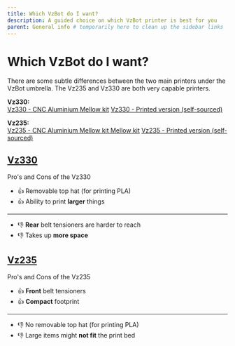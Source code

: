 ```yaml
---
title: Which VzBot do I want?
description: A guided choice on which VzBot printer is best for you
parent: General info # temporarily here to clean up the sidebar links
---
```



# Which VzBot do I want?

There are some subtle differences between the two main printers under the VzBot umbrella. The Vz235 and Vz330 are both very capable printers.

**Vz330:**  
[Vz330 - CNC Aluminium Mellow kit][Vz330]
[Vz330 - Printed version (self-sourced)][Vz330_printed]

**Vz235:**  
[Vz235 - CNC Aluminium Mellow kit Mellow kit][Vz235]
[Vz235 - Printed version (self-sourced)][Vz235_printed]

## [Vz330]

Pro's and Cons of the Vz330

* 👍 Removable top hat (for printing PLA)
* 👍 Ability to print **larger** things

---

* 👎 **Rear** belt tensioners are harder to reach
* 👎 Takes up **more space**

## [Vz235]

Pro's and Cons of the Vz235

* 👍 **Front** belt tensioners
* 👍 **Compact** footprint

---

* 👎 No removable top hat (for printing PLA)
* 👎 Large items might **not fit** the print bed
<!-- Link References -->

[Vz235]: /vz235_mellow/
[Vz235_printed]: /vz235_printed/
[Vz330]: /vz330_mellow/
[Vz330_printed]: /vz330_printed/
